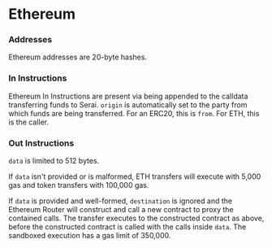 # Ethereum

### Addresses

Ethereum addresses are 20-byte hashes.

### In Instructions

Ethereum In Instructions are present via being appended to the calldata
transferring funds to Serai. `origin` is automatically set to the party from
which funds are being transferred. For an ERC20, this is `from`. For ETH, this
is the caller.

### Out Instructions

`data` is limited to 512 bytes.

If `data` isn't provided or is malformed, ETH transfers will execute with 5,000
gas and token transfers with 100,000 gas.

If `data` is provided and well-formed, `destination` is ignored and the Ethereum
Router will construct and call a new contract to proxy the contained calls. The
transfer executes to the constructed contract as above, before the constructed
contract is called with the calls inside `data`. The sandboxed execution has a
gas limit of 350,000.
